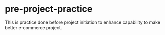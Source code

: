 # pre-project-practice
This is practice done before project initiation to enhance capability to make better e-commerce project.

